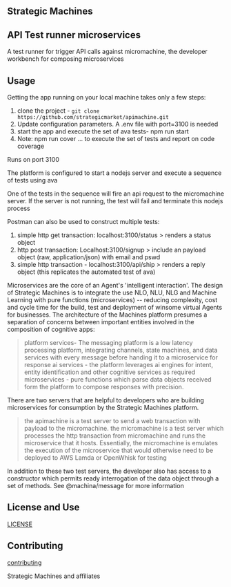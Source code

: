 ## Strategic Machines

## API Test runner microservices

A test runner for trigger API calls against micromachine, the developer workbench for composing microservices

## Usage

Getting the app running on your local machine takes only a few steps:

1. clone the project - `git clone https://github.com/strategicmarket/apimachine.git`
2. Update configuration parameters. A .env file with port=3100 is needed
3. start the app and execute the set of ava tests- npm run start
4. Note: npm run cover ... to execute the set of tests and report on code coverage


Runs on port 3100

The platform is configured to start a nodejs server and execute a sequence of tests using ava

One of the tests in the sequence will fire an api request to the micromachine server. If the server is not running, the test will fail and terminate this nodejs process

Postman can also be used to construct multiple tests:
1. simple http get transaction: localhost:3100/status  > renders a status object
2. http post transaction: Localhost:3100/signup   > include an payload object (raw, application/json) with email and pswd
3. simple http transaction - localhost:3100/api/ship > renders a reply object (this replicates the automated test of ava)

Microservices are the core of an Agent's 'intelligent interaction'. The design of Strategic Machines is to integrate the use NLO, NLU, NLG and Machine Learning with pure functions (microservices) -- reducing complexity, cost and cycle time for the build, test and deployment of winsome virtual Agents for businesses. The architecture of the Machines platform presumes a separation of concerns between important entities involved in the composition of cognitive apps:

> platform services- The messaging platform is a low latency processing platform, integrating channels, state machines, and data services with every message before handing it to a microservice for response
> ai services - the platform leverages ai engines for intent, entity identification and other cognitive services as required
> microservices - pure functions which parse data objects received form the platform to compose responses with precision.

There are two servers that are helpful to developers who are building microservices for consumption by the Strategic Machines platform.

> the apimachine is a test server to send a web transaction with payload to the micromachine.
> the micromachine is a test server which processes the http transaction from micromachine and runs the microservice that it hosts. Essentially, the micromachine is emulates the execution of the microservice that would otherwise need to be deployed to AWS Lamda or OpenWhisk for testing

In addition to these two test servers, the developer also has access to a constructor which permits ready interrogation of the data object through a set of methods. See @machina/message for more information

## License and Use
 [LICENSE](./LICENSE.txt)

## Contributing
 [contributing](.github/CONTRIBUTING.md)

Strategic Machines and affiliates
